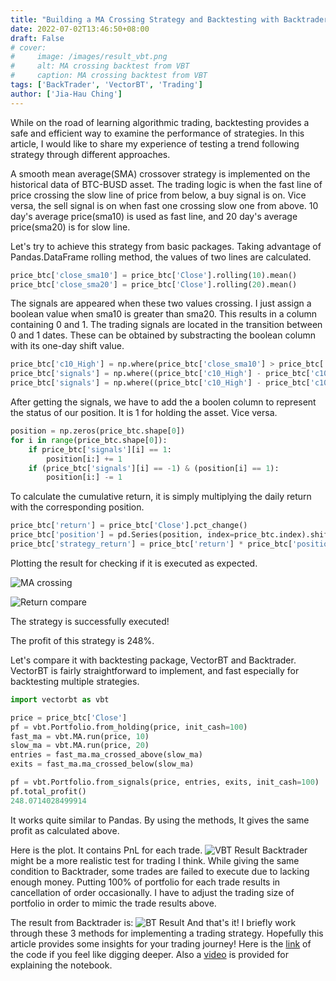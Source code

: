 ```yaml
---
title: "Building a MA Crossing Strategy and Backtesting with Backtrader and VectorBT"
date: 2022-07-02T13:46:50+08:00
draft: False
# cover:
#     image: /images/result_vbt.png
#     alt: MA crossing backtest from VBT
#     caption: MA crossing backtest from VBT
tags: ['BackTrader', 'VectorBT', 'Trading']
author: ['Jia-Hau Ching']
---
```


While on the road of learning algorithmic trading, backtesting provides a safe and efficient way to examine the performance of strategies. In this article, I would like to share my experience of testing a trend following strategy through different approaches.

A smooth mean average(SMA) crossover strategy is implemented on the historical data of BTC-BUSD asset. The trading logic is when the fast line of price crossing the slow line of price from below, a buy signal is on. Vice versa, the sell signal is on when fast one crossing slow one from above. 10 day's average price(sma10) is used as fast line, and 20 day's average price(sma20) is for slow line.

Let's try to achieve this strategy from basic packages. Taking advantage of Pandas.DataFrame rolling method, the values of two lines are calculated.
```py
price_btc['close_sma10'] = price_btc['Close'].rolling(10).mean()
price_btc['close_sma20'] = price_btc['Close'].rolling(20).mean()
```
The signals are appeared when these two values crossing. I just assign a boolean value when sma10 is greater than sma20. This results in a column containing 0 and 1. The trading signals are located in the transition between 0 and 1 dates. These can be obtained by substracting the boolean column with its one-day shift value.
```py
price_btc['c10_High'] = np.where(price_btc['close_sma10'] > price_btc['close_sma20'], 1, 0)
price_btc['signals'] = np.where((price_btc['c10_High'] - price_btc['c10_High'].shift(1)) == 1, 1, 0)
price_btc['signals'] = np.where((price_btc['c10_High'] - price_btc['c10_High'].shift(1)) == -1, -1, price_btc['signals'])
```
After getting the signals, we have to add the a boolen column to represent the status of our position. It 
is 1 for holding the asset. Vice versa.
```py
position = np.zeros(price_btc.shape[0])
for i in range(price_btc.shape[0]):
    if price_btc['signals'][i] == 1:
        position[i:] += 1
    if (price_btc['signals'][i] == -1) & (position[i] == 1):
        position[i:] -= 1
```
To calculate the cumulative return, it is simply multiplying the daily return with the corresponding position.
```py
price_btc['return'] = price_btc['Close'].pct_change()
price_btc['position'] = pd.Series(position, index=price_btc.index).shift(1)
price_btc['strategy_return'] = price_btc['return'] * price_btc['position']
```
Plotting the result for checking if it is executed as expected.

![MA crossing](/images/MA_cross.png "MA crossing strategy: Execute the trade when two lines crossed, y-axis is BTC price")

![Return compare](/images/return_compare.png "Cumulative return comparison of Buy&Hold vs. MA crossing")

The strategy is successfully executed!

The profit of this strategy is 248%.

Let's compare it with backtesting package, VectorBT and Backtrader. VectorBT is fairly straightforward to implement, and fast especially for backtesting multiple strategies.

```py
import vectorbt as vbt

price = price_btc['Close']
pf = vbt.Portfolio.from_holding(price, init_cash=100)
fast_ma = vbt.MA.run(price, 10)
slow_ma = vbt.MA.run(price, 20)
entries = fast_ma.ma_crossed_above(slow_ma)
exits = fast_ma.ma_crossed_below(slow_ma)

pf = vbt.Portfolio.from_signals(price, entries, exits, init_cash=100)
pf.total_profit()
248.0714028499914
```
It works quite similar to Pandas. By using the methods, It gives the same profit as calculated above.

Here is the plot. It contains PnL for each trade.
![VBT Result](/images/result_vbt.png)
Backtrader might be a more realistic test for trading I think. While giving the same condition to Backtrader, some trades are failed to execute due to lacking enough money. Putting 100% of portfolio for each trade results in cancellation of order occasionally. I have to adjust the trading size of portfolio in order to mimic the trade results above.

The result from Backtrader is:
![BT Result](/images/result_bt.png)
And that's it! I briefly work through these 3 methods for implementing a trading strategy. Hopefully this article provides some insights for your trading journey! Here is the [link](https://github.com/jiahau3/Algorithmic_trading/blob/master/backtest_compare.ipynb) of the code if you feel like digging deeper. Also a [video](https://www.youtube.com/watch?v=el0V-3Gb2rc) is provided for explaining the notebook.